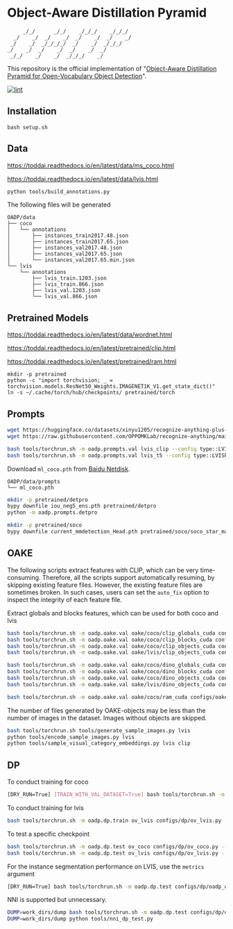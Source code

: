 # Object-Aware Distillation Pyramid

```text
     _/_/      _/_/    _/_/_/    _/_/_/
  _/    _/  _/    _/  _/    _/  _/    _/
 _/    _/  _/_/_/_/  _/    _/  _/_/_/
_/    _/  _/    _/  _/    _/  _/
 _/_/    _/    _/  _/_/_/    _/
```

This repository is the official implementation of "[Object-Aware Distillation Pyramid for Open-Vocabulary Object Detection](https://arxiv.org/abs/2303.05892)".

[![lint](https://github.com/LutingWang/OADP/actions/workflows/lint.yaml/badge.svg)](https://github.com/LutingWang/OADP/actions/workflows/lint.yaml)

## Installation

```shell
bash setup.sh
```

## Data

<https://toddai.readthedocs.io/en/latest/data/ms_coco.html>

<https://toddai.readthedocs.io/en/latest/data/lvis.html>

```bash
python tools/build_annotations.py
```

The following files will be generated

```text
OADP/data
├── coco
│   └── annotations
│       ├── instances_train2017.48.json
│       ├── instances_train2017.65.json
│       ├── instances_val2017.48.json
│       ├── instances_val2017.65.json
│       └── instances_val2017.65.min.json
└── lvis
    └── annotations
        ├── lvis_train.1203.json
        ├── lvis_train.866.json
        ├── lvis_val.1203.json
        └── lvis_val.866.json
```

## Pretrained Models

<https://toddai.readthedocs.io/en/latest/data/wordnet.html>

<https://toddai.readthedocs.io/en/latest/pretrained/clip.html>

<https://toddai.readthedocs.io/en/latest/pretrained/ram.html>

```shell
mkdir -p pretrained
python -c "import torchvision; _ = torchvision.models.ResNet50_Weights.IMAGENET1K_V1.get_state_dict()"
ln -s ~/.cache/torch/hub/checkpoints/ pretrained/torch
```

## Prompts

```bash
wget https://huggingface.co/datasets/xinyu1205/recognize-anything-plus-model-tag-descriptions/resolve/main/ram_tag_list_4585_llm_tag_descriptions.json -P oadp/prompts/utils/ram
wget https://raw.githubusercontent.com/OPPOMKLab/recognize-anything/main/datasets/openimages_rare_200/openimages_rare_200_llm_tag_descriptions.json -P oadp/prompts/utils/ram
```

```bash
bash tools/torchrun.sh -m oadp.prompts.val lvis_clip --config type::LVISPrompter --model type::CLIP
bash tools/torchrun.sh -m oadp.prompts.val lvis_t5 --config type::LVISPrompter --model type::T5
```

Download `ml_coco.pth` from [Baidu Netdisk][].

```text
OADP/data/prompts
└── ml_coco.pth
```

```bash
mkdir -p pretrained/detpro
bypy downfile iou_neg5_ens.pth pretrained/detpro
python -m oadp.prompts.detpro
```

```bash
mkdir -p pretrained/soco
bypy downfile current_mmdetection_Head.pth pretrained/soco/soco_star_mask_rcnn_r50_fpn_400e.pth
```

## OAKE

The following scripts extract features with CLIP, which can be very time-consuming. Therefore, all the scripts support automatically resuming, by skipping existing feature files. However, the existing feature files are sometimes broken. In such cases, users can set the `auto_fix` option to inspect the integrity of each feature file.

Extract globals and blocks features, which can be used for both coco and lvis

```bash
bash tools/torchrun.sh -m oadp.oake.val oake/coco/clip_globals_cuda configs/oake/clip_globals_cuda.py --config-options dataset::COCO [--auto-fix]
bash tools/torchrun.sh -m oadp.oake.val oake/coco/clip_blocks_cuda configs/oake/clip_blocks_cuda.py --config-options dataset::COCO [--auto-fix]
bash tools/torchrun.sh -m oadp.oake.val oake/coco/clip_objects_cuda configs/oake/clip_objects_cuda.py --config-options dataset::COCO [--auto-fix]
bash tools/torchrun.sh -m oadp.oake.val oake/lvis/clip_objects_cuda configs/oake/clip_objects_cuda.py --config-options dataset::LVIS [--auto-fix]

bash tools/torchrun.sh -m oadp.oake.val oake/coco/dino_globals_cuda configs/oake/dino_globals_cuda.py --config-options dataset::COCO [--auto-fix]
bash tools/torchrun.sh -m oadp.oake.val oake/coco/dino_blocks_cuda configs/oake/dino_blocks_cuda.py --config-options dataset::COCO [--auto-fix]
bash tools/torchrun.sh -m oadp.oake.val oake/coco/dino_objects_cuda configs/oake/dino_objects_cuda.py --config-options dataset::COCO [--auto-fix]
bash tools/torchrun.sh -m oadp.oake.val oake/lvis/dino_objects_cuda configs/oake/dino_objects_cuda.py --config-options dataset::LVIS [--auto-fix]

bash tools/torchrun.sh -m oadp.oake.val oake/coco/ram_cuda configs/oake/ram_cuda.py --config-options dataset::COCO
```

The number of files generated by OAKE-objects may be less than the number of images in the dataset.
Images without objects are skipped.

```bash
bash tools/torchrun.sh tools/generate_sample_images.py lvis
python tools/encode_sample_images.py lvis
python tools/sample_visual_category_embeddings.py lvis clip
```

## DP

To conduct training for coco

```bash
[DRY_RUN=True] [TRAIN_WITH_VAL_DATASET=True] bash tools/torchrun.sh -m oadp.dp.train ov_coco configs/dp/ov_coco.py [--override .validator.dataloader.dataset.ann_file::data/coco/annotations/instances_val2017.48.json]
```

To conduct training for lvis

```bash
bash tools/torchrun.sh -m oadp.dp.train ov_lvis configs/dp/ov_lvis.py  # --load-model-from pretrained/soco/soco_star_mask_rcnn_r50_fpn_400e.pth
```

To test a specific checkpoint

```bash
bash tools/torchrun.sh -m oadp.dp.test ov_coco configs/dp/ov_coco.py --load-model-from work_dirs/ov_coco/epoch_24.pth --visual xxx
bash tools/torchrun.sh -m oadp.dp.test ov_lvis configs/dp/ov_lvis.py --load-model-from work_dirs/ov_lvis/epoch_24.pth --visual xxx
```

For the instance segmentation performance on LVIS, use the `metrics` argument

```bash
[DRY_RUN=True] bash tools/torchrun.sh -m oadp.dp.test configs/dp/oadp_ov_lvis.py work_dirs/oadp_ov_lvis/epoch_24.pth --metrics bbox segm
```

NNI is supported but unnecessary.

```bash
DUMP=work_dirs/dump bash tools/torchrun.sh -m oadp.dp.test configs/dp/oadp_ov_coco.py work_dirs/oadp_ov_coco/iter_32000.pth
DUMP=work_dirs/dump python tools/nni_dp_test.py
```

[Baidu Netdisk]: https://pan.baidu.com/s/1HXWYSN9Vk6yDhjRI19JrfQ?pwd=OADP
